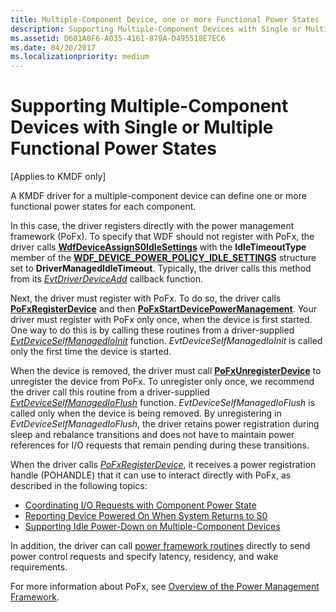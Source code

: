 ```yaml
---
title: Multiple-Component Device, one or more Functional Power States
description: Supporting Multiple-Component Devices with Single or Multiple Functional Power States
ms.assetid: D601A0F6-A035-4161-879A-D495518E7EC6
ms.date: 04/20/2017
ms.localizationpriority: medium
---
```


# Supporting Multiple-Component Devices with Single or Multiple Functional Power States


\[Applies to KMDF only\]

A KMDF driver for a multiple-component device can define one or more functional power states for each component.

In this case, the driver registers directly with the power management framework (PoFx). To specify that WDF should not register with PoFx, the driver calls [**WdfDeviceAssignS0IdleSettings**](/windows-hardware/drivers/ddi/wdfdevice/nf-wdfdevice-wdfdeviceassigns0idlesettings) with the **IdleTimeoutType** member of the [**WDF\_DEVICE\_POWER\_POLICY\_IDLE\_SETTINGS**](/windows-hardware/drivers/ddi/wdfdevice/ns-wdfdevice-_wdf_device_power_policy_idle_settings) structure set to **DriverManagedIdleTimeout**. Typically, the driver calls this method from its [*EvtDriverDeviceAdd*](/windows-hardware/drivers/ddi/wdfdriver/nc-wdfdriver-evt_wdf_driver_device_add) callback function.

Next, the driver must register with PoFx. To do so, the driver calls [**PoFxRegisterDevice**](/windows-hardware/drivers/ddi/wdm/nf-wdm-pofxregisterdevice) and then [**PoFxStartDevicePowerManagement**](/windows-hardware/drivers/ddi/wdm/nf-wdm-pofxstartdevicepowermanagement). Your driver must register with PoFx only once, when the device is first started. One way to do this is by calling these routines from a driver-supplied [*EvtDeviceSelfManagedIoInit*](/windows-hardware/drivers/ddi/wdfdevice/nc-wdfdevice-evt_wdf_device_self_managed_io_init) function. *EvtDeviceSelfManagedIoInit* is called only the first time the device is started.

When the device is removed, the driver must call [**PoFxUnregisterDevice**](/windows-hardware/drivers/ddi/wdm/nf-wdm-pofxunregisterdevice) to unregister the device from PoFx. To unregister only once, we recommend the driver call this routine from a driver-supplied [*EvtDeviceSelfManagedIoFlush*](/windows-hardware/drivers/ddi/wdfdevice/nc-wdfdevice-evt_wdf_device_self_managed_io_flush) function. *EvtDeviceSelfManagedIoFlush* is called only when the device is being removed. By unregistering in *EvtDeviceSelfManagedIoFlush*, the driver retains power registration during sleep and rebalance transitions and does not have to maintain power references for I/O requests that remain pending during these transitions.

When the driver calls [*PoFxRegisterDevice*](/windows-hardware/drivers/ddi/wdfdevice/nc-wdfdevice-evt_wdfdevice_wdm_post_po_fx_register_device), it receives a power registration handle (POHANDLE) that it can use to interact directly with PoFx, as described in the following topics:

-   [Coordinating I/O Requests with Component Power State](coordinating-i-o-requests-with-component-power-state.md)
-   [Reporting Device Powered On When System Returns to S0](reporting-device-powered-on.md)
-   [Supporting Idle Power-Down on Multiple-Component Devices](supporting-idle-power-down-on-multiple-component-devices.md)

In addition, the driver can call [power framework routines](/windows-hardware/drivers/ddi/index) directly to send power control requests and specify latency, residency, and wake requirements.

For more information about PoFx, see [Overview of the Power Management Framework](../kernel/overview-of-the-power-management-framework.md).

 

